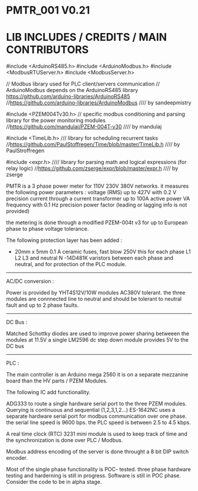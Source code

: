 # PMTR_001 V0.21

# LIB INCLUDES / CREDITS / MAIN CONTRIBUTORS

#include <ArduinoRS485.h>
#include <ArduinoModbus.h>
#include <ModbusRTUServer.h>
#include <ModbusServer.h>

// Modbus library used for PLC client/servers communication 
// ArduinoModbus depends on the ArduinoRS485 library https://github.com/arduino-libraries/ArduinoRS485
//https://github.com/arduino-libraries/ArduinoModbus
//// by sandeepmistry


#include <PZEM004Tv30.h>
// specific modbus conditioning and parsing library for the power monitoring modules
//https://github.com/mandulaj/PZEM-004T-v30
//// by mandulaj

#include <TimeLib.h>
/// library for scheduling recurrent tasks 
//https://github.com/PaulStoffregen/Time/blob/master/TimeLib.h
//// by PaulStroffregen

#include <expr.h>
//// library for parsing math and logical expressions (for relay logic)
//https://github.com/zserge/expr/blob/master/expr.h
//// by zserge



PMTR is a 3 phase power meter for 110V 230V 380V networks. it measures the following power parameters :
voltage (RMS) up to 427V with 0.2 V precision
current through a current transformer up to 100A
active power VA
frequency with 0.1 Hz precision
power factor (leading or lagging info is not provided)

the metering is done through a modified PZEM-004t v3 for up to European phase to phase voltage tolerance.

The following protection layer has been added :

- 20mm x 5mm 0.1 A ceramic fuses, fast blow 250V
this for each phase L1 L2 L3 and neutral N
-14D481K varistors between each phase and neutral, and for protection of the PLC module.


----
AC/DC conversion :


Power is provided by YHT4S12V/10W modules AC380V tolerant.
the three modules are connnected line to neutral and should be tolerant to neutral fault and up to 2 phase faults.

-----
DC Bus :

Matched Schottky diodes are used to improve power sharing betweeen the modules at 11.5V
a single LM2596 dc step down module provides 5V to the DC bus

-----
PLC :

The main controller is an Arduino mega 2560 it is on a separate mezzanine board than the HV parts / PZEM Modules.

The following IC add functionallity.

ADG333 to route a single hardware serial port to the three PZEM modules. Querying is continuous and sequential (1,2,3,1,2...)
ES-1642NC uses a separate hardware serial port for modbus communication over one phase.
the serial line speed is 9600 bps. the PLC speed is between 2.5 to 4.5 kbps.


A real time clock (RTC) 3231 mini module is used to keep track of time and the synchronization is done over PLC / Modbus.

Modbus address encoding of the server is done throught a 8 bit DIP switch encoder.

Most of the single phase functionality is POC- tested.
three phase hardware testing and harderning is still in progress.
Software is still in POC phase. Consider the code to be in alpha stage.
